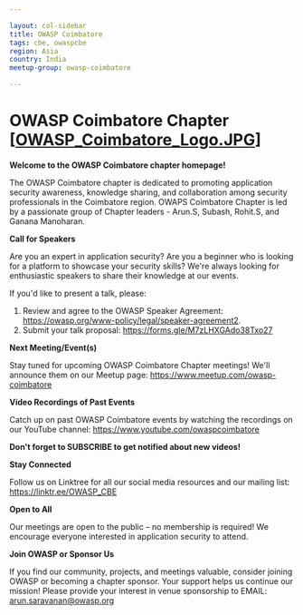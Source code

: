 ```yaml
---

layout: col-sidebar
title: OWASP Coimbatore
tags: cbe, owaspcbe
region: Asia
country: India
meetup-group: owasp-coimbatore

---
```


# OWASP Coimbatore Chapter [[OWASP_Coimbatore_Logo.JPG](https://github.com/OWASP/www-chapter-coimbatore/blob/master/OWASP_Coimbatore_Logo.JPG)]

**Welcome to the OWASP Coimbatore chapter homepage!**

The OWASP Coimbatore chapter is dedicated to promoting application security awareness, knowledge sharing, and collaboration among security professionals in the Coimbatore region. 
OWAPS Coimbatore Chapter is led by a passionate group of Chapter leaders - Arun.S, Subash, Rohit.S, and Ganana Manoharan.



**Call for Speakers**

Are you an expert in application security? Are you a beginner who is looking for a platform to showcase your security skills? We're always looking for enthusiastic speakers to share their knowledge at our events. 

If you'd like to present a talk, please:
1. Review and agree to the OWASP Speaker Agreement: https://owasp.org/www-policy/legal/speaker-agreement2.
2. Submit your talk proposal: https://forms.gle/M7zLHXGAdo38Txo27



  
**Next Meeting/Event(s)**

Stay tuned for upcoming OWASP Coimbatore Chapter meetings! We'll announce them on our Meetup page: https://www.meetup.com/owasp-coimbatore



**Video Recordings of Past Events**

Catch up on past OWASP Coimbatore events by watching the recordings on our YouTube channel: https://www.youtube.com/owaspcoimbatore

**Don't forget to SUBSCRIBE to get notified about new videos!**




**Stay Connected**

Follow us on Linktree for all our social media resources and our mailing list: https://linktr.ee/OWASP_CBE




**Open to All**

Our meetings are open to the public – no membership is required! We encourage everyone interested in application security to attend.




**Join OWASP or Sponsor Us**

If you find our community, projects, and meetings valuable, consider joining OWASP or becoming a chapter sponsor. Your support helps us continue our mission!
Please provide your interest in venue sponsorship to EMAIL: arun.saravanan@owasp.org

